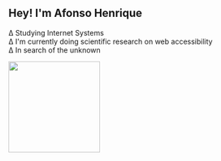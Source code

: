 ## Hey! I'm Afonso Henrique 

Δ Studying Internet Systems</br>
Δ I'm currently doing scientific research on web accessibility</br>
Δ In search of the unknown



 <div>
  <a href="https://github.com/aefonso">
  <img height="180em" src="https://github-readme-stats.vercel.app/api?username=aefonso&show_icons=true&theme=dracula&include_all_commits=true&count_private=true"/>
 
</div>
 


  
